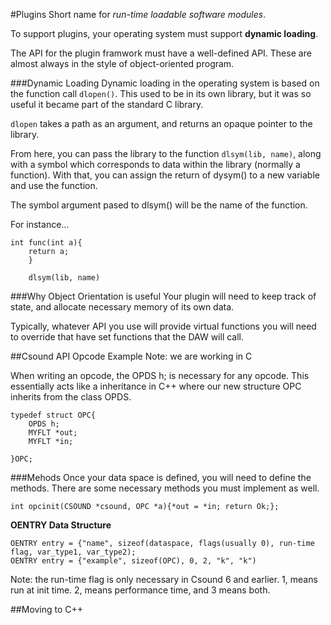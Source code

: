 #Plugins
Short name for *run-time loadable software modules*.

To support plugins, your operating system must support **dynamic loading**.

The API for the plugin framwork must have a well-defined API. These are almost always in the style of object-oriented program.

###Dynamic Loading
Dynamic loading in the operating system is based on the function call `dlopen()`. This used to be in its own library, but it was so useful it became part of the standard C library.

`dlopen` takes a path as an argument, and returns an opaque pointer to the library.

From here, you can pass the library to the function `dlsym(lib, name)`, along with a symbol which corresponds to data within the library (normally a function). With that, you can assign the return of dysym() to a new variable and use the function. 

The symbol argument pased to dlsym() will be the name of the function.

For instance...

```
int func(int a){
	return a;
	}
	
	dlsym(lib, name)
```

###Why Object Orientation is useful
Your plugin will need to keep track of state, and allocate necessary memory of its own data.

Typically, whatever API you use will provide virtual functions you will need to override that have set functions that the DAW will call.


##Csound API Opcode Example
Note: we are working in C

When writing an opcode, the OPDS h; is necessary for any opcode. This essentially acts like a inheritance in C++ where our new structure OPC inherits from the class OPDS. 

```
typedef struct OPC{
	OPDS h;
	MYFLT *out;
	MYFLT *in;

}OPC;
```

###Mehods
Once your data space is defined, you will need to define the methods. There are some necessary methods you must implement as well.

```
int opcinit(CSOUND *csound, OPC *a){*out = *in; return Ok;};
```

**OENTRY Data Structure**

```
OENTRY entry = {"name", sizeof(dataspace, flags(usually 0), run-time flag, var_type1, var_type2);
OENTRY entry = {"example", sizeof(OPC), 0, 2, "k", "k")
```

Note: the run-time flag is only necessary in Csound 6 and earlier. 1, means run at init time. 2, means performance time, and 3 means both.



##Moving to C++



